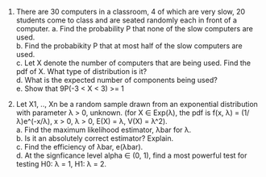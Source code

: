 1. There are 30 computers in a classroom, 4 of which are very slow, 20 students come to class and are seated randomly each in front of a computer. 
    a. Find the probability P that none of the slow computers are used. <br>
    b. Find the probabikity P that at most half of the slow computers are used.<br>
    c. Let X denote the number of computers that are being used. Find the pdf of X. What type of distribution is it?<br>
    d. What is the expected number of components being used?<br>
    e. Show that 9P(-3 < X < 3) >= 1

2. Let X1, .., Xn be a random sample drawn from an exponential distribution with parameter λ > 0, unknown. (for X ∈ Exp(λ), the pdf is f(x, λ) = (1/λ)e^(-x/λ), x > 0, λ > 0, E(X) = λ, V(X) = λ^2).<br>
    a. Find the maximum likelihood estimator, λbar for λ.<br>
    b. Is it an absolutely correct estimator? Explain.<br>
    c. Find the efficiency of λbar, e(λbar).<br>
    d. At the signficance level alpha ∈ (0, 1), find a most powerful test for testing H0: λ = 1, H1: λ = 2. <br>

